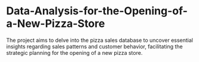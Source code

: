 # Data-Analysis-for-the-Opening-of-a-New-Pizza-Store
 The project aims to delve into the pizza sales database to uncover essential insights regarding sales patterns and customer behavior, facilitating the strategic planning for the opening of a new pizza store.
